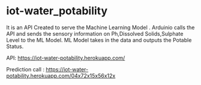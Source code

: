 # iot-water_potability

It is an API Created to serve the Machine Learning Model .
Arduinio calls the API and sends the sensory information on Ph,Dissolved Solids,Sulphate Level to the ML Model.
ML Model takes in the data and outputs the Potable Status.

API: https://iot-water-potability.herokuapp.com/ 

Prediction call : https://iot-water-potability.herokuapp.com/04x72x15x56x12x
